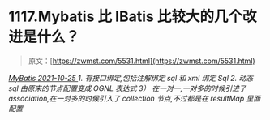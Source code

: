 <!--yml
category: 未分类
date: 0001-01-01 00:00:00
--->

# 1117.Mybatis 比 IBatis 比较大的几个改进是什么？

> 原文：[https://zwmst.com/5531.html](https://zwmst.com/5531.html)

   [ *MyBatis* ](https://zwmst.com/mybatis)*[ <time datetime="2021-10-26T00:16:35+08:00"> 2021-10-25 </time> ](https://zwmst.com/5531.html)  1.  有接口绑定,包括注解绑定 sql 和 xml 绑定 Sql
2.  动态 sql 由原来的节点配置变成 OGNL 表达式 3） 在一对一,一对多的时候引进了association,在一对多的时候引入了 collection 节点,不过都是在 resultMap 里面配置*
